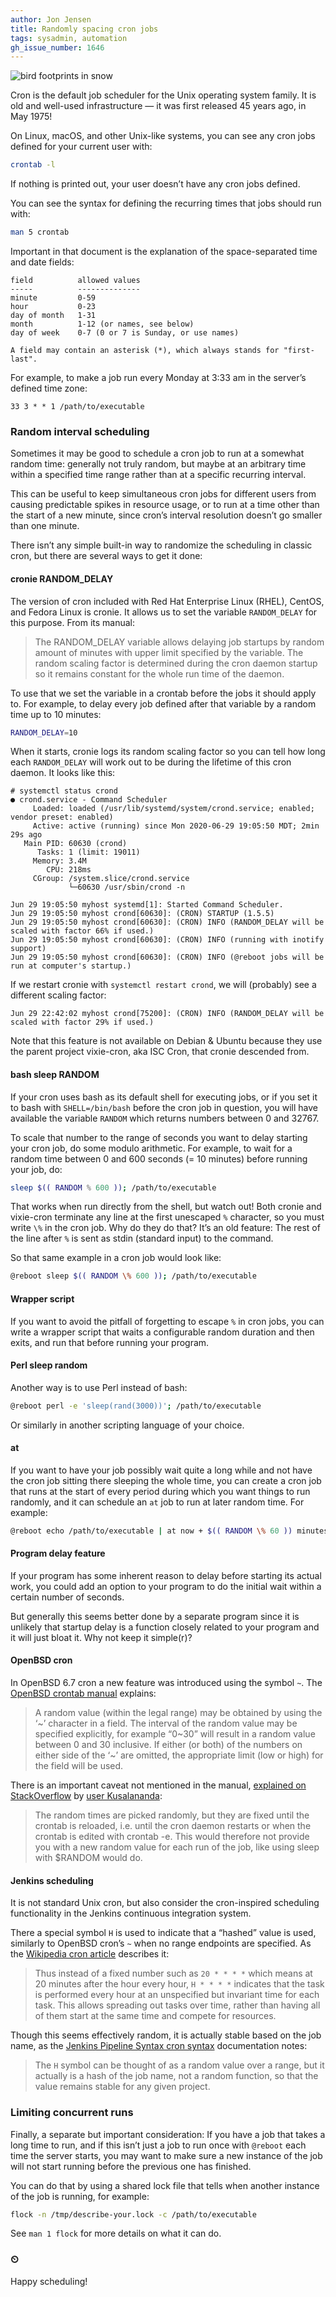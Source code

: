 ```yaml
---
author: Jon Jensen
title: Randomly spacing cron jobs
tags: sysadmin, automation
gh_issue_number: 1646
---
```


<img src="/blog/2020/06/30/randomly-spacing-cron-jobs/20200127-160558-sm.jpg" alt="bird footprints in snow" />

<!-- Photo by Jon Jensen -->

Cron is the default job scheduler for the Unix operating system family. It is old and well-used infrastructure — it was first released 45 years ago, in May 1975!

On Linux, macOS, and other Unix-like systems, you can see any cron jobs defined for your current user with:

```bash
crontab -l
```

If nothing is printed out, your user doesn’t have any cron jobs defined.

You can see the syntax for defining the recurring times that jobs should run with:

```bash
man 5 crontab
```

Important in that document is the explanation of the space-separated time and date fields:

```plaintext
field          allowed values
-----          --------------
minute         0-59
hour           0-23
day of month   1-31
month          1-12 (or names, see below)
day of week    0-7 (0 or 7 is Sunday, or use names)

A field may contain an asterisk (*), which always stands for "first-last".
```

For example, to make a job run every Monday at 3:33 am in the server’s defined time zone:

```plaintext
33 3 * * 1 /path/to/executable
```

### Random interval scheduling

Sometimes it may be good to schedule a cron job to run at a somewhat random time: generally not truly random, but maybe at an arbitrary time within a specified time range rather than at a specific recurring interval.

This can be useful to keep simultaneous cron jobs for different users from causing predictable spikes in resource usage, or to run at a time other than the start of a new minute, since cron’s interval resolution doesn’t go smaller than one minute.

There isn’t any simple built-in way to randomize the scheduling in classic cron, but there are several ways to get it done:

#### cronie RANDOM_DELAY

The version of cron included with Red Hat Enterprise Linux (RHEL), CentOS, and Fedora Linux is cronie. It allows us to set the variable `RANDOM_DELAY` for this purpose. From its manual:

> The RANDOM_DELAY variable allows delaying job startups by random amount of minutes with upper limit specified by the variable. The random scaling factor is determined during the cron daemon startup so it remains constant for the whole run time of the daemon.

To use that we set the variable in a crontab before the jobs it should apply to. For example, to delay every job defined after that variable by a random time up to 10 minutes:

```bash
RANDOM_DELAY=10
```

When it starts, cronie logs its random scaling factor so you can tell how long each `RANDOM_DELAY` will work out to be during the lifetime of this cron daemon. It looks like this:

```plaintext
# systemctl status crond
● crond.service - Command Scheduler
     Loaded: loaded (/usr/lib/systemd/system/crond.service; enabled; vendor preset: enabled)
     Active: active (running) since Mon 2020-06-29 19:05:50 MDT; 2min 29s ago
   Main PID: 60630 (crond)
      Tasks: 1 (limit: 19011)
     Memory: 3.4M
        CPU: 218ms
     CGroup: /system.slice/crond.service
             └─60630 /usr/sbin/crond -n

Jun 29 19:05:50 myhost systemd[1]: Started Command Scheduler.
Jun 29 19:05:50 myhost crond[60630]: (CRON) STARTUP (1.5.5)
Jun 29 19:05:50 myhost crond[60630]: (CRON) INFO (RANDOM_DELAY will be scaled with factor 66% if used.)
Jun 29 19:05:50 myhost crond[60630]: (CRON) INFO (running with inotify support)
Jun 29 19:05:50 myhost crond[60630]: (CRON) INFO (@reboot jobs will be run at computer's startup.)
```

If we restart cronie with `systemctl restart crond`, we will (probably) see a different scaling factor:

```plaintext
Jun 29 22:42:02 myhost crond[75200]: (CRON) INFO (RANDOM_DELAY will be scaled with factor 29% if used.)
```

Note that this feature is not available on Debian &amp; Ubuntu because they use the parent project vixie-cron, aka ISC Cron, that cronie descended from.

#### bash sleep RANDOM

If your cron uses bash as its default shell for executing jobs, or if you set it to bash with `SHELL=/bin/bash` before the cron job in question, you will have available the variable `RANDOM` which returns numbers between 0 and 32767.

To scale that number to the range of seconds you want to delay starting your cron job, do some modulo arithmetic. For example, to wait for a random time between 0 and 600 seconds (= 10 minutes) before running your job, do:

```bash
sleep $(( RANDOM % 600 )); /path/to/executable
```

That works when run directly from the shell, but watch out! Both cronie and vixie-cron terminate any line at the first unescaped `%` character, so you must write `\%` in the cron job. Why do they do that? It’s an old feature: The rest of the line after `%` is sent as stdin (standard input) to the command.

So that same example in a cron job would look like:

```bash
@reboot sleep $(( RANDOM \% 600 )); /path/to/executable
```

#### Wrapper script

If you want to avoid the pitfall of forgetting to escape `%` in cron jobs, you can write a wrapper script that waits a configurable random duration and then exits, and run that before running your program.

#### Perl sleep random

Another way is to use Perl instead of bash:

```bash
@reboot perl -e 'sleep(rand(3000))'; /path/to/executable
```

Or similarly in another scripting language of your choice.

#### at

If you want to have your job possibly wait quite a long while and not have the cron job sitting there sleeping the whole time, you can create a cron job that runs at the start of every period during which you want things to run randomly, and it can schedule an `at` job to run at later random time. For example:

```bash
@reboot echo /path/to/executable | at now + $(( RANDOM \% 60 )) minutes
```

#### Program delay feature

If your program has some inherent reason to delay before starting its actual work, you could add an option to your program to do the initial wait within a certain number of seconds.

But generally this seems better done by a separate program since it is unlikely that startup delay is a function closely related to your program and it will just bloat it. Why not keep it simple(r)?

#### OpenBSD cron

In OpenBSD 6.7 cron a new feature was introduced using the symbol `~`. The [OpenBSD crontab manual](https://man.openbsd.org/crontab.5) explains:

> A random value (within the legal range) may be obtained by using the ‘~’ character in a field. The interval of the random value may be specified explicitly, for example “0~30” will result in a random value between 0 and 30 inclusive. If either (or both) of the numbers on either side of the ‘~’ are omitted, the appropriate limit (low or high) for the field will be used.

There is an important caveat not mentioned in the manual, [explained on StackOverflow](https://unix.stackexchange.com/questions/179598/cron-job-random-start-but-within-timeframe/580493#580493) by [user Kusalananda](https://unix.stackexchange.com/users/116858/kusalananda):

> The random times are picked randomly, but they are fixed until the crontab is reloaded, i.e. until the cron daemon restarts or when the crontab is edited with crontab -e. This would therefore not provide you with a new random value for each run of the job, like using sleep with $RANDOM would do.

#### Jenkins scheduling

It is not standard Unix cron, but also consider the cron-inspired scheduling functionality in the Jenkins continuous integration system.

There a special symbol `H` is used to indicate that a “hashed” value is used, similarly to OpenBSD cron’s `~` when no range endpoints are specified. As the [Wikipedia cron article](https://en.wikipedia.org/wiki/Cron) describes it:

> Thus instead of a fixed number such as `20 * * * *` which means at 20 minutes after the hour every hour, `H * * * *` indicates that the task is performed every hour at an unspecified but invariant time for each task. This allows spreading out tasks over time, rather than having all of them start at the same time and compete for resources.

Though this seems effectively random, it is actually stable based on the job name, as the [Jenkins Pipeline Syntax cron syntax](https://www.jenkins.io/doc/book/pipeline/syntax/#cron-syntax) documentation notes:

> The `H` symbol can be thought of as a random value over a range, but it actually is a hash of the job name, not a random function, so that the value remains stable for any given project.

### Limiting concurrent runs

Finally, a separate but important consideration: If you have a job that takes a long time to run, and if this isn’t just a job to run once with `@reboot` each time the server starts, you may want to make sure a new instance of the job will not start running before the previous one has finished.

You can do that by using a shared lock file that tells when another instance of the job is running, for example:

```bash
flock -n /tmp/describe-your.lock -c /path/to/executable
```

See `man 1 flock` for more details on what it can do.

### ⏲ 

Happy scheduling!
